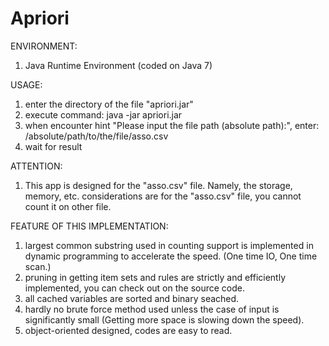 Apriori
=======
ENVIRONMENT:

1. Java Runtime Environment (coded on Java 7)

USAGE:

1. enter the directory of the file "apriori.jar"
2. execute command: java -jar apriori.jar
3. when encounter hint "Please input the file path (absolute path):", enter: /absolute/path/to/the/file/asso.csv
4. wait for result

ATTENTION:

1. This app is designed for the "asso.csv" file. Namely, the storage, memory, etc. considerations are for the "asso.csv" file, you cannot count it on other file. 

FEATURE OF THIS IMPLEMENTATION:

1. largest common substring used in counting support is implemented in dynamic programming to accelerate the speed. (One time IO, One time scan.)
2. pruning in getting item sets and rules are strictly and efficiently implemented, you can check out on the source code.
3. all cached variables are sorted and binary seached.
4. hardly no brute force method used unless the case of input is significantly small (Getting more space is slowing down the speed).
5. object-oriented designed, codes are easy to read.